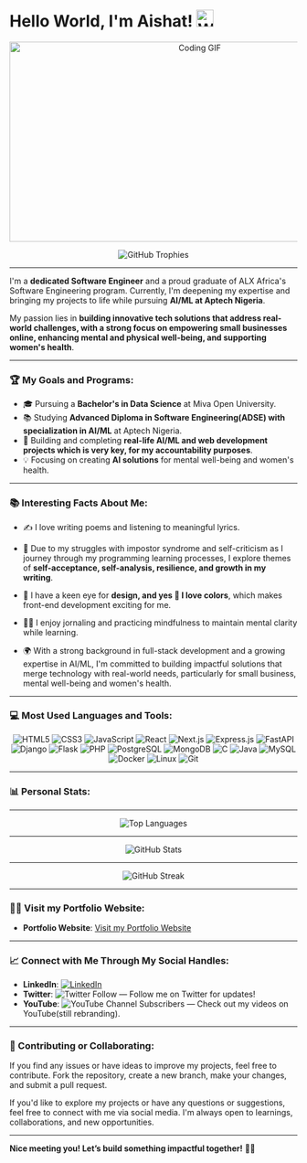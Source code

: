 <h1>Hello World, I'm Aishat! <img src="https://raw.githubusercontent.com/MartinHeinz/MartinHeinz/master/wave.gif" width="30px" alt="Waving Hand"></h1>

<p align="center">
  <img src="https://github.com/AishatAdewoyin/AishatAdewoyin/blob/master/images/coder.gif?raw=true" alt="Coding GIF" width="650" height="350" />
</p>


<p align="center">
  <img src="https://github-profile-trophy.vercel.app/?username=AishatAdewoyin&theme=darkhub&margin-w=8&no-bg=true&row=1" alt="GitHub Trophies" />
</p>

---

I'm a **dedicated Software Engineer** and a proud graduate of ALX Africa's Software Engineering program. Currently, I'm deepening my expertise and bringing my projects to life while pursuing **AI/ML at Aptech Nigeria**.

My passion lies in **building innovative tech solutions that address real-world challenges, with a strong focus on empowering small businesses online, enhancing mental and physical well-being, and supporting women's health**.

---

### 🏆 My Goals and Programs:

- 🎓 Pursuing a **Bachelor's in Data Science** at Miva Open University.
- 📚 Studying **Advanced Diploma in Software Engineering(ADSE) with specialization in AI/ML** at Aptech Nigeria.
- 🚀 Building and completing **real-life AI/ML and web development projects which is very key, for my accountability purposes**.
- 💡 Focusing on creating **AI solutions** for mental well-being and women's health.

---

### 📚 Interesting Facts About Me:

- ✍️ I love writing poems and listening to meaningful lyrics.
- 🙇 Due to my struggles with impostor syndrome and self-criticism as I journey through my programming learning processes, I explore themes of **self-acceptance, self-analysis, resilience, and growth in my writing**.

- 🎨 I have a keen eye for **design, and yes 🙌 I love colors**, which makes front-end development exciting for me.
- 🧘‍♀️ I enjoy jornaling and practicing mindfulness to maintain mental clarity while learning.
- 🌍 With a strong background in full-stack development and a growing expertise in AI/ML, I'm committed to building impactful solutions that merge technology with real-world needs, particularly for small business, mental well-being and women's health.

---

### 💻 Most Used Languages and Tools:

<p align="center">
  <img src="https://img.shields.io/badge/HTML5-E34F26?style=for-the-badge&logo=html5&logoColor=white" alt="HTML5" />
  <img src="https://img.shields.io/badge/CSS3-1572B6?style=for-the-badge&logo=css3&logoColor=white" alt="CSS3" />
  <img src="https://img.shields.io/badge/JavaScript-F7DF1E?style=for-the-badge&logo=javascript&logoColor=black" alt="JavaScript" />
  <img src="https://img.shields.io/badge/React-61DAFB?style=for-the-badge&logo=react&logoColor=black" alt="React" />
  <img src="https://img.shields.io/badge/Next.js-000000?style=for-the-badge&logo=nextdotjs&logoColor=white" alt="Next.js" />
  <img src="https://img.shields.io/badge/Express.js-404D59?style=for-the-badge&logo=express&logoColor=white" alt="Express.js" />
  <img src="https://img.shields.io/badge/FastAPI-009688?style=for-the-badge&logo=fastapi&logoColor=white" alt="FastAPI" />
  <img src="https://img.shields.io/badge/Django-092E20?style=for-the-badge&logo=django&logoColor=white" alt="Django" />
  <img src="https://img.shields.io/badge/Flask-000000?style=for-the-badge&logo=flask&logoColor=white" alt="Flask" />
  <img src="https://img.shields.io/badge/PHP-777BB4?style=for-the-badge&logo=php&logoColor=white" alt="PHP" />
  <img src="https://img.shields.io/badge/PostgreSQL-4169E1?style=for-the-badge&logo=postgresql&logoColor=white" alt="PostgreSQL" />
  <img src="https://img.shields.io/badge/MongoDB-47A248?style=for-the-badge&logo=mongodb&logoColor=white" alt="MongoDB" />
  <img src="https://img.shields.io/badge/C-00599C?style=for-the-badge&logo=c&logoColor=white" alt="C" />
  <img src="https://img.shields.io/badge/Java-007396?style=for-the-badge&logo=java&logoColor=white" alt="Java" />
  <img src="https://img.shields.io/badge/MySQL-4479A1?style=for-the-badge&logo=mysql&logoColor=white" alt="MySQL" />
  <img src="https://img.shields.io/badge/Docker-2496ED?style=for-the-badge&logo=docker&logoColor=white" alt="Docker" />
  <img src="https://img.shields.io/badge/Linux-FCC624?style=for-the-badge&logo=linux&logoColor=black" alt="Linux" />
  <img src="https://img.shields.io/badge/Git-F05032?style=for-the-badge&logo=git&logoColor=white" alt="Git" />
</p>

---

### 📊 Personal Stats:


---
<p align="center">
  <img src="https://github-readme-stats.vercel.app/api/top-langs/?username=AishatAdewoyin&layout=compact&theme=dark&hide=css,c,tcl" alt="Top Languages" />
</p>

---

<p align="center">
  <img src="https://github-readme-stats.vercel.app/api?username=AishatAdewoyin&show_icons=true&theme=dark&count_private=true" alt="GitHub Stats" />
</p>

---

<p align="center">
  <img src="https://github-readme-streak-stats.herokuapp.com/?user=AishatAdewoyin&theme=dark" alt="GitHub Streak" />
</p>

---

### 👩‍💻 Visit my Portfolio Website:
- **Portfolio Website**: [Visit my Portfolio Website](https://aishatadewoyin.com/)

---

### 📈 Connect with Me Through My Social Handles:


- **LinkedIn**: [![LinkedIn](https://img.shields.io/badge/-LinkedIn-blue?style=flat-square&logo=Linkedin&logoColor=white&link=https://www.linkedin.com/in/aishatadewoyin/)](https://www.linkedin.com/in/aishatadewoyin/)
- **Twitter**: ![Twitter Follow](https://img.shields.io/twitter/follow/adewoyinaishat?style=social) — Follow me on Twitter for updates!
- **YouTube**: ![YouTube Channel Subscribers](https://img.shields.io/youtube/channel/subscribers/UCD0tTuoB6R94gRwsscM7U2A?style=social) — Check out my videos on YouTube(still rebranding).

---

### 🤝 Contributing or Collaborating:


If you find any issues or have ideas to improve my projects, feel free to contribute. Fork the repository, create a new branch, make your changes, and submit a pull request.

If you'd like to explore my projects or have any questions or suggestions, feel free to connect with me via social media. I'm always open to learnings, collaborations, and new opportunities.

---

**Nice meeting you! Let’s build something impactful together!** 🥰🚀
